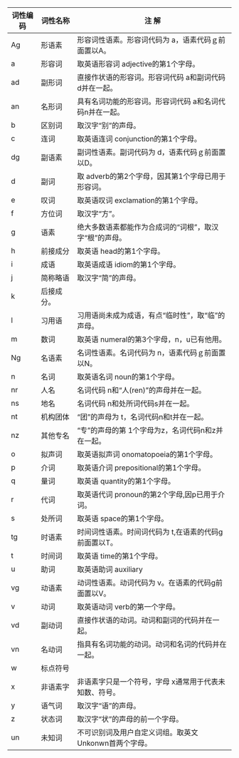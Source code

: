 
<table>
<thead>
<tr><th>词性编码</th><th>词性名称</th><th>注 解</th></tr>
</thead>
<tbody>
<tr>
<td>Ag</td>
<td>形语素</td>
<td>形容词性语素。形容词代码为 a，语素代码ｇ前面置以A。</td>
</tr>
<tr>
<td>a</td>
<td>形容词</td>
<td>取英语形容词 adjective的第1个字母。</td>
</tr>
<tr>
<td>ad</td>
<td>副形词</td>
<td>直接作状语的形容词。形容词代码 a和副词代码d并在一起。</td>
</tr>
<tr>
<td>an</td>
<td>名形词</td>
<td>具有名词功能的形容词。形容词代码 a和名词代码n并在一起。</td>
</tr>
<tr>
<td>b</td>
<td>区别词</td>
<td>取汉字“别”的声母。</td>
</tr>
<tr>
<td>c</td>
<td>连词</td>
<td>取英语连词 conjunction的第1个字母。</td>
</tr>
<tr>
<td>dg</td>
<td>副语素</td>
<td>副词性语素。副词代码为 d，语素代码ｇ前面置以D。</td>
</tr>
<tr>
<td>d</td>
<td>副词</td>
<td>取 adverb的第2个字母，因其第1个字母已用于形容词。</td>
</tr>
<tr>
<td>e</td>
<td>叹词</td>
<td>取英语叹词 exclamation的第1个字母。</td>
</tr>
<tr>
<td>f</td>
<td>方位词</td>
<td>取汉字“方”。</td>
</tr>
<tr>
<td>g</td>
<td>语素</td>
<td>绝大多数语素都能作为合成词的“词根”，取汉字“根”的声母。</td>
</tr>
<tr>
<td>h</td>
<td>前接成分</td>
<td>取英语 head的第1个字母。</td>
</tr>
<tr>
<td>i</td>
<td>成语</td>
<td>取英语成语 idiom的第1个字母。</td>
</tr>
<tr>
<td>j</td>
<td>简称略语</td>
<td>取汉字“简”的声母。</td>
</tr>
<tr>
<td>k</td>
<td>后接成分。</td>
<td>&nbsp;</td>
</tr>
<tr>
<td>l</td>
<td>习用语</td>
<td>习用语尚未成为成语，有点“临时性”，取“临”的声母。</td>
</tr>
<tr>
<td>m</td>
<td>数词</td>
<td>取英语 numeral的第3个字母，n，u已有他用。</td>
</tr>
<tr>
<td>Ng</td>
<td>名语素</td>
<td>名词性语素。名词代码为 n，语素代码ｇ前面置以N。</td>
</tr>
<tr>
<td>n</td>
<td>名词</td>
<td>取英语名词 noun的第1个字母。</td>
</tr>
<tr>
<td>nr</td>
<td>人名</td>
<td>名词代码 n和“人(ren)”的声母并在一起。</td>
</tr>
<tr>
<td>ns</td>
<td>地名</td>
<td>名词代码 n和处所词代码s并在一起。</td>
</tr>
<tr>
<td>nt</td>
<td>机构团体</td>
<td>“团”的声母为 t，名词代码n和t并在一起。</td>
</tr>
<tr>
<td>nz</td>
<td>其他专名</td>
<td>“专”的声母的第 1个字母为z，名词代码n和z并在一起。</td>
</tr>
<tr>
<td>o</td>
<td>拟声词</td>
<td>取英语拟声词 onomatopoeia的第1个字母。</td>
</tr>
<tr>
<td>p</td>
<td>介词</td>
<td>取英语介词 prepositional的第1个字母。</td>
</tr>
<tr>
<td>q</td>
<td>量词</td>
<td>取英语 quantity的第1个字母。</td>
</tr>
<tr>
<td>r</td>
<td>代词</td>
<td>取英语代词 pronoun的第2个字母,因p已用于介词。</td>
</tr>
<tr>
<td>s</td>
<td>处所词</td>
<td>取英语 space的第1个字母。</td>
</tr>
<tr>
<td>tg</td>
<td>时语素</td>
<td>时间词性语素。时间词代码为 t,在语素的代码g前面置以T。</td>
</tr>
<tr>
<td>t</td>
<td>时间词</td>
<td>取英语 time的第1个字母。</td>
</tr>
<tr>
<td>u</td>
<td>助词</td>
<td>取英语助词 auxiliary</td>
</tr>
<tr>
<td>vg</td>
<td>动语素</td>
<td>动词性语素。动词代码为 v。在语素的代码g前面置以V。</td>
</tr>
<tr>
<td>v</td>
<td>动词</td>
<td>取英语动词 verb的第一个字母。</td>
</tr>
<tr>
<td>vd</td>
<td>副动词</td>
<td>直接作状语的动词。动词和副词的代码并在一起。</td>
</tr>
<tr>
<td>vn</td>
<td>名动词</td>
<td>指具有名词功能的动词。动词和名词的代码并在一起。</td>
</tr>
<tr>
<td>w</td>
<td>标点符号</td>
<td>&nbsp;</td>
</tr>
<tr>
<td>x</td>
<td>非语素字</td>
<td>非语素字只是一个符号，字母 x通常用于代表未知数、符号。</td>
</tr>
<tr>
<td>y</td>
<td>语气词</td>
<td>取汉字“语”的声母。</td>
</tr>
<tr>
<td>z</td>
<td>状态词</td>
<td>取汉字“状”的声母的前一个字母。</td>
</tr>
<tr>
<td>un</td>
<td>未知词</td>
<td>不可识别词及用户自定义词组。取英文Unkonwn首两个字母。</td>
</tr>
</tbody>
</table>
